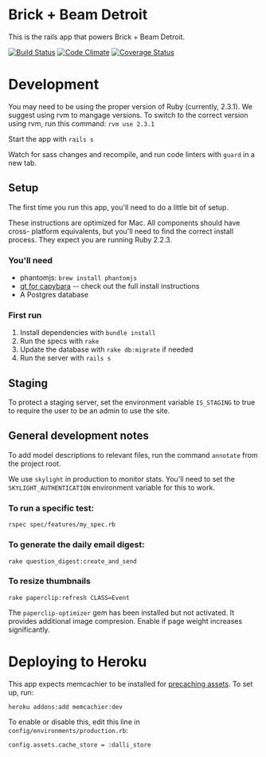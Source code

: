 # Brick + Beam Detroit

This is the rails app that powers Brick + Beam Detroit.

[![Build Status](https://travis-ci.org/hampelm/brickbeam.svg?branch=master)](https://travis-ci.org/hampelm/brickbeam) [![Code Climate](https://codeclimate.com/github/hampelm/brickbeam/badges/gpa.svg)](https://codeclimate.com/github/hampelm/brickbeam) [![Coverage Status](https://coveralls.io/repos/github/hampelm/brickbeam/badge.svg?branch=master)](https://coveralls.io/github/hampelm/brickbeam?branch=master)

# Development

You may need to be using the proper version of Ruby (currently, 2.3.1). We
suggest using rvm to mangage versions. To switch to the correct version using rvm, run this command: `rvm use 2.3.1`

Start the app with `rails s`

Watch for sass changes and recompile, and run code linters with `guard` in a new tab.

## Setup

The first time you run this app, you'll need to do a little bit of setup.

These instructions are optimized for Mac. All components should have cross-
platform equivalents, but you'll need to find the correct install process. They expect you are running Ruby 2.2.3.

### You'll need

* phantomjs: `brew install phantomjs`
* [qt for capybara](https://github.com/thoughtbot/capybara-webkit/wiki/Installing-Qt-and-compiling-capybara-webkit#homebrew) --
  check out the full install instructions
* A Postgres database

### First run

1.  Install dependencies with `bundle install`
2.  Run the specs with `rake`
3.  Update the database with `rake db:migrate` if needed
4.  Run the server with `rails s`

## Staging

To protect a staging server, set the environment variable `IS_STAGING` to true
to require the user to be an admin to use the site.

## General development notes

To add model descriptions to relevant files, run the command `annotate` from the
project root.

We use `skylight` in production to monitor stats. You'll need to set the
`SKYLIGHT_AUTHENTICATION` environment variable for this to work.

### To run a specific test:

```
rspec spec/features/my_spec.rb
```

### To generate the daily email digest:

```
rake question_digest:create_and_send
```

### To resize thumbnails

`rake paperclip:refresh CLASS=Event`

The `paperclip-optimizer` gem has been installed but not activated. It provides
additional image compresion. Enable if page weight increases significantly.

# Deploying to Heroku

This app expects memcachier to be installed for [precaching assets](http://blog.alexmaccaw.com/faster-deploys). To set up, run:

```
heroku addons:add memcachier:dev
```

To enable or disable this, edit this line in `config/environments/production.rb`:

```
config.assets.cache_store = :dalli_store
```
